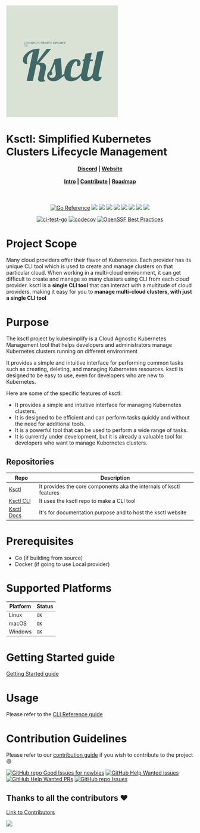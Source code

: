 ![CoverPage Social Media](./img/cover.svg)

# Ksctl: Simplified Kubernetes Clusters Lifecycle Management

<h4 align="center">
    <a href="https://discord.com/invite/kubesimplify">Discord</a> |
    <a href="https://docs.ksctl.com/">Website</a><br/><br/>
    <a href="https://docs.ksctl.com/docs/intro">Intro</a> |
    <a href="https://docs.ksctl.com/docs/contributions">Contribute</a> |
    <a href="https://docs.ksctl.com/docs/roadmap">Roadmap</a><br/><br/>
</h4>
<br>
<div align="center">
    <a href="https://pkg.go.dev/github.com/ksctl/ksctl"><img src="https://pkg.go.dev/badge/github.com/ksctl/ksctl.svg" alt="Go Reference"></a>
   <img src="https://img.shields.io/github/issues/ksctl/ksctl?style=for-the-badge" />
   <img src="https://img.shields.io/github/issues-pr/ksctl/ksctl?style=for-the-badge" />
   <img src="https://img.shields.io/github/issues-pr-closed-raw/ksctl/ksctl?style=for-the-badge" />
   <img src="https://img.shields.io/github/license/ksctl/ksctl?style=for-the-badge" />
   <img src="https://img.shields.io/github/forks/ksctl/ksctl?style=for-the-badge" />
   <img src="https://img.shields.io/github/stars/ksctl/ksctl?style=for-the-badge" />
   <img src="https://img.shields.io/github/contributors/ksctl/ksctl?style=for-the-badge" />
   <img src="https://img.shields.io/github/last-commit/ksctl/ksctl?style=for-the-badge" />
   <br>

   [![ci-test-go](https://github.com/ksctl/ksctl/actions/workflows/go-fmt.yaml/badge.svg)](https://github.com/ksctl/ksctl/actions/workflows/go-fmt.yaml)
  [![codecov](https://codecov.io/gh/ksctl/ksctl/branch/main/graph/badge.svg?token=QM61IOCPKC)](https://codecov.io/gh/ksctl/ksctl)
  [![OpenSSF Best Practices](https://www.bestpractices.dev/projects/7469/badge)](https://www.bestpractices.dev/projects/7469)
</div>


# Project Scope

Many cloud providers offer their flavor of Kubernetes. Each provider has its unique CLI tool which is used to create and manage clusters on that particular cloud. When working in a multi-cloud environment, it can get difficult to create and manage so many clusters using CLI from each cloud provider. ksctl is a **single CLI tool** that can interact with a multitude of cloud providers, making it easy for you to **manage multi-cloud clusters, with just a single CLI tool**

# Purpose

The ksctl project by kubesimplify is a Cloud Agnostic Kubernetes Management tool that helps developers and administrators manage Kubernetes clusters running on different environment

It provides a simple and intuitive interface for performing common tasks such as creating, deleting, and managing Kubernetes resources. ksctl is designed to be easy to use, even for developers who are new to Kubernetes.

Here are some of the specific features of ksctl:

- It provides a simple and intuitive interface for managing Kubernetes clusters.
- It is designed to be efficient and can perform tasks quickly and without the need for additional tools.
- It is a powerful tool that can be used to perform a wide range of tasks.
- It is currently under development, but it is already a valuable tool for developers who want to manage Kubernetes clusters.

## Repositories
Repo | Description
-|-
[Ksctl](https://github.com/ksctl/ksctl) | It provides the core components aka the internals of ksctl features
[Ksctl CLI](https://github.com/ksctl/cli) | It uses the ksctl repo to make a CLI tool
[Ksctl Docs](https://github.com/ksctl/docs) | It's for documentation purpose and to host the ksctl website

# Prerequisites

- Go (if building from source)
- Docker (if going to use Local provider)

# Supported Platforms

Platform | Status
--|--
Linux | `OK`
macOS | `OK`
Windows | `OK`

# Getting Started guide

[Getting Started guide](https://docs.ksctl.com/docs/getting-started/)

# Usage

Please refer to the [CLI Reference guide](https://docs.ksctl.com/docs/reference/cli/)
# Contribution Guidelines
Please refer to our [contribution guide](https://docs.ksctl.com/docs/contribution-guidelines/) if you wish to contribute to the project :smile:

[![GitHub repo Good Issues for newbies](https://img.shields.io/github/issues/ksctl/ksctl/good%20first%20issue?style=flat&logo=github&logoColor=green&label=Good%20First%20issues)](https://github.com/ksctl/ksctl/issues?q=is%3Aopen+is%3Aissue+label%3A%22good+first+issue%22) [![GitHub Help Wanted issues](https://img.shields.io/github/issues/ksctl/ksctl/help%20wanted?style=flat&logo=github&logoColor=b545d1&label=%22Help%20Wanted%22%20issues)](https://github.com/ksctl/ksctl/issues?q=is%3Aopen+is%3Aissue+label%3A%22help+wanted%22) [![GitHub Help Wanted PRs](https://img.shields.io/github/issues-pr/ksctl/ksctl/help%20wanted?style=flat&logo=github&logoColor=b545d1&label=%22Help%20Wanted%22%20PRs)](https://github.com/ksctl/ksctl/pulls?q=is%3Aopen+is%3Aissue+label%3A%22help+wanted%22) [![GitHub repo Issues](https://img.shields.io/github/issues/ksctl/ksctl?style=flat&logo=github&logoColor=red&label=Issues)](https://github.com/ksctl/ksctl/issues?q=is%3Aopen)

## Thanks to all the contributors ❤️
[Link to Contributors](https://github.com/ksctl/ksctl/graphs/contributors)

<a href="https://github.com/ksctl/ksctl/graphs/contributors">
  <img src="https://contrib.rocks/image?repo=ksctl/ksctl" />
</a>
